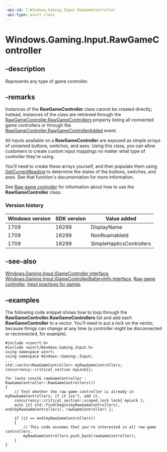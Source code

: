 ```yaml
---
-api-id: T:Windows.Gaming.Input.RawGameController
-api-type: winrt class
---
```


<!-- Class syntax.
public class RawGameController : IGameController, IGameControllerBatteryInfo
-->

# Windows.Gaming.Input.RawGameController

## -description

Represents any type of game controller.

## -remarks

Instances of the **RawGameController** class cannot be created directly; instead, instances of the class are retrieved through the [RawGameController.RawGameControllers](rawgamecontroller_rawgamecontrollers.md) property listing all connected game controllers or through the [RawGameController.RawGameControllerAdded](rawgamecontroller_rawgamecontrolleradded.md) event.

All inputs available on a **RawGameController** are exposed as simple arrays of unnamed buttons, switches, and axes. Using this class, you can allow customers to create custom input mappings no matter what type of controller they're using.

You'll need to create these arrays yourself, and then populate them using [GetCurrentReading](rawgamecontroller_getcurrentreading_123740519.md) to determine the states of the buttons, switches, and axes. See that function's documentation for more information.

See [Raw game controller](https://docs.microsoft.com/windows/uwp/gaming/raw-game-controller) for information about how to use the **RawGameController** class.

### Version history

| Windows version | SDK version | Value added |
| -- | -- | -- |
| 1709 | 16299 | DisplayName |
| 1709 | 16299 | NonRoamableId |
| 1709 | 16299 | SimpleHapticsControllers |

## -see-also

[Windows.Gaming.Input.IGameController interface](igamecontroller.md),
[Windows.Gaming.Input.IGameControllerBatteryInfo interface](igamecontrollerbatteryinfo.md),
[Raw game controller](https://docs.microsoft.com/windows/uwp/gaming/raw-game-controller),
[Input practices for games](https://docs.microsoft.com/windows/uwp/gaming/input-practices-for-games)

## -examples

The following code snippet shows how to loop through the **RawGameController.RawGameControllers** list and add each **RawGameController** to a vector. You'll need to put a lock on the vector, because things can change at any time (a controller might be disconnected or reconnected, for example).

```cppwinrt
#include <concrt.h>
#include <winrt/Windows.Gaming.Input.h>
using namespace winrt;
using namespace Windows::Gaming::Input;
...
std::vector<RawGameController> myRawGameControllers;
concurrency::critical_section myLock{};

for (auto const& rawGameController : RawGameController::RawGameControllers())
{
    // Test whether the raw game controller is already in myRawGameControllers; if it isn't, add it.
    concurrency::critical_section::scoped_lock lock{ myLock };
    auto it{ std::find(begin(myRawGameControllers), end(myRawGameControllers), rawGameController) };

    if (it == end(myRawGameControllers))
    {
        // This code assumes that you're interested in all raw game controllers.
        myRawGameControllers.push_back(rawGameController);
    }
}
```
